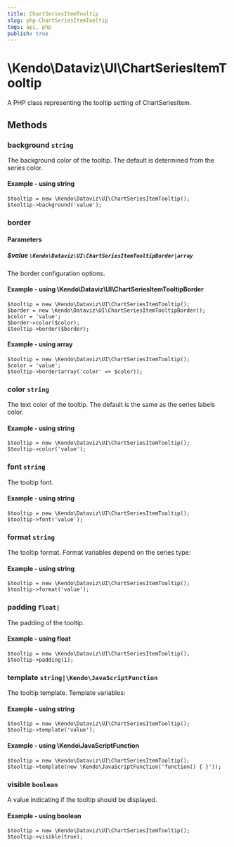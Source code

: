 ```yaml
---
title: ChartSeriesItemTooltip
slug: php-ChartSeriesItemTooltip
tags: api, php
publish: true
---
```


# \Kendo\Dataviz\UI\ChartSeriesItemTooltip

A PHP class representing the tooltip setting of ChartSeriesItem.


## Methods

### background `string`

The background color of the tooltip. The default is determined from the series color.


#### Example - using string
    $tooltip = new \Kendo\Dataviz\UI\ChartSeriesItemTooltip();
    $tooltip->background('value');

### border

#### Parameters

##### $value `\Kendo\Dataviz\UI\ChartSeriesItemTooltipBorder|array`

The border configuration options.


#### Example - using \Kendo\Dataviz\UI\ChartSeriesItemTooltipBorder

    $tooltip = new \Kendo\Dataviz\UI\ChartSeriesItemTooltip();
    $border = new \Kendo\Dataviz\UI\ChartSeriesItemTooltipBorder();
    $color = 'value';
    $border->color($color);
    $tooltip->border($border);

#### Example - using array

    $tooltip = new \Kendo\Dataviz\UI\ChartSeriesItemTooltip();
    $color = 'value';
    $tooltip->border(array('color' => $color));

### color `string`

The text color of the tooltip. The default is the same as the series labels color.


#### Example - using string
    $tooltip = new \Kendo\Dataviz\UI\ChartSeriesItemTooltip();
    $tooltip->color('value');

### font `string`

The tooltip font.


#### Example - using string
    $tooltip = new \Kendo\Dataviz\UI\ChartSeriesItemTooltip();
    $tooltip->font('value');

### format `string`

The tooltip format. Format variables depend on the series type:


#### Example - using string
    $tooltip = new \Kendo\Dataviz\UI\ChartSeriesItemTooltip();
    $tooltip->format('value');

### padding `float|`

The padding of the tooltip.


#### Example - using float
    $tooltip = new \Kendo\Dataviz\UI\ChartSeriesItemTooltip();
    $tooltip->padding(1);

### template `string|\Kendo\JavaScriptFunction`

The tooltip template.
Template variables:


#### Example - using string
    $tooltip = new \Kendo\Dataviz\UI\ChartSeriesItemTooltip();
    $tooltip->template('value');

#### Example - using \Kendo\JavaScriptFunction
    $tooltip = new \Kendo\Dataviz\UI\ChartSeriesItemTooltip();
    $tooltip->template(new \Kendo\JavaScriptFunction('function() { }'));

### visible `boolean`

A value indicating if the tooltip should be displayed.


#### Example - using boolean
    $tooltip = new \Kendo\Dataviz\UI\ChartSeriesItemTooltip();
    $tooltip->visible(true);

